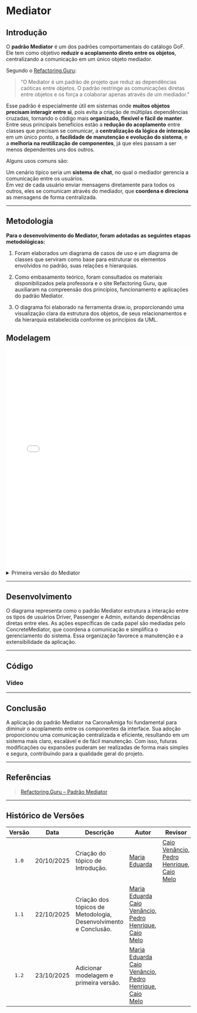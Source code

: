 # Mediator

## Introdução

O **padrão Mediator** é um dos padrões comportamentais do catálogo GoF. Ele tem como objetivo **reduzir o acoplamento direto entre os objetos**, centralizando a comunicação em um único objeto mediador.  

Segundo o [Refactoring.Guru](https://refactoring.guru/design-patterns/mediator):

> “O Mediator é um padrão de projeto que reduz as dependências caóticas entre objetos. O padrão restringe as comunicações diretas entre objetos e os força a colaborar apenas através de um mediador.”

Esse padrão é especialmente útil em sistemas onde **muitos objetos precisam interagir entre si**, pois evita a criação de múltiplas dependências cruzadas, tornando o código mais **organizado, flexível e fácil de manter**.  
Entre seus principais benefícios estão a **redução do acoplamento** entre classes que precisam se comunicar, a **centralização da lógica de interação** em um único ponto, a **facilidade de manutenção e evolução do sistema**, e a **melhoria na reutilização de componentes**, já que eles passam a ser menos dependentes uns dos outros.

Alguns usos comuns são:

Um cenário típico seria um **sistema de chat**, no qual o mediador gerencia a comunicação entre os usuários.  
Em vez de cada usuário enviar mensagens diretamente para todos os outros, eles se comunicam através do mediador, que **coordena e direciona** as mensagens de forma centralizada.

---

## Metodologia

**Para o desenvolvimento do Mediator, foram adotadas as seguintes etapas metodológicas:**

1. Foram elaborados um diagrama de casos de uso e um diagrama de classes que serviram como base para estruturar os elementos envolvidos no padrão, suas relações e hierarquias. 

2. Como embasamento teórico, foram consultados os materiais disponibilizados pela professora e o site Refactoring Guru, que auxiliaram na compreensão dos princípios, funcionamento e aplicações do padrão Mediator.

3. O diagrama foi elaborado na ferramenta draw.io, proporcionando uma visualização clara da estrutura dos objetos, de seus relacionamentos e da hierarquia estabelecida conforme os princípios da UML.

## Modelagem

<iframe frameborder="0" style="width:100%;height:600px" src="PadroesDeProjeto\assets\mediator3.drawio.html" allowtransparency="true" dark=0></iframe>

<details>
<summary>Primeira versão do Mediator</summary>
<img src="PadroesDeProjeto\assets\mediator3_primeira_versao.drawio.png" alt="Primeira versão do diagrama Proxy" style="width:65%; border-radius:8px; margin-top:10px;">
</details>

---

## Desenvolvimento 

O diagrama representa como o padrão Mediator estrutura a interação entre os tipos de usuários Driver, Passenger e Admin, evitando dependências diretas entre eles. As ações específicas de cada papel são mediadas pelo ConcreteMediator, que coordena a comunicação e simplifica o gerenciamento do sistema. Essa organização favorece a manutenção e a extensibilidade da aplicação.

---

## Código 

### Vídeo 

--- 

## Conclusão 
A aplicação do padrão Mediator na CaronaAmiga foi fundamental para diminuir o acoplamento entre os componentes da interface. Sua adoção proporcionou uma comunicação centralizada e eficiente, resultando em um sistema mais claro, escalável e de fácil manutenção. Com isso, futuras modificações ou expansões puderam ser realizadas de forma mais simples e segura, contribuindo para a qualidade geral do projeto.

---

## Referências

> [Refactoring.Guru – Padrão Mediator](https://refactoring.guru/design-patterns/mediator)

---

## Histórico de Versões


| Versão | Data       | Descrição                                                                                             | Autor                                          | Revisor |
| :----: | ---------- | ----------------------------------------------------------------------------------------------------- | ---------------------------------------------- | ------- |
|  `1.0` | 20/10/2025 | Criação do tópico de Introdução. |  [Maria Eduarda](https://github.com/pyramidsf)  | [Caio Venâncio](https://github.com/caio-venancio), [Pedro Henrique](https://github.com/pedro-hsf), [Caio Melo](https://github.com/CaioMelo25) |
|  `1.1` | 22/10/2025 | Criação dos tópicos de Metodologia, Desenvolvimento e Conclusão. |  [Maria Eduarda](https://github.com/pyramidsf) [Caio Venâncio](https://github.com/caio-venancio), [Pedro Henrique](https://github.com/pedro-hsf), [Caio Melo](https://github.com/CaioMelo25) | |
|  `1.2` | 23/10/2025 | Adicionar modelagem e primeira versão. |  [Maria Eduarda](https://github.com/pyramidsf) [Caio Venâncio](https://github.com/caio-venancio), [Pedro Henrique](https://github.com/pedro-hsf), [Caio Melo](https://github.com/CaioMelo25) | |

